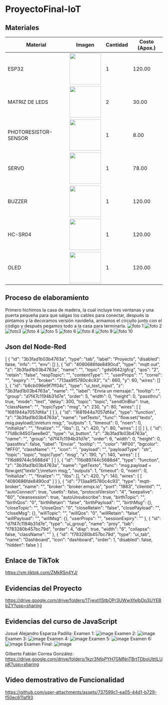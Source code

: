# ProyectoFinal-IoT
## Materiales
|Material|Imagen|Cantidad|Costo (Apox.)|
|--|--|--|--|
|ESP32|<img src="https://github.com/user-attachments/assets/0d280367-493e-4f7c-a587-36e1f822116b" width="100"/>|1|120.00|
|MATRIZ DE LEDS|<img width="100" src="https://electronicaonline.net/wp-content/uploads/2023/09/led-que-es.webp" />|2|30.00|
|PHOTORESISTOR-SENSOR|<img width="100" src="https://alltopnotch.co.uk/wp-content/uploads/imported/4/LDR-Photoresistor-Light-Detection-Sensor-Module-Dependent-Resistor-Arduino-PIC-362145909694-3.JPG" />|1|8.00|
|SERVO|<img width="100" src="https://www.mechatronicstore.cl/wp-content/uploads/2015/08/SKU054531.1.jpg" />|1|78.00|
|BUZZER|<img src="https://encrypted-tbn0.gstatic.com/images?q=tbn:ANd9GcQShCbOeHSNx-_OkSdgj1kg3Fn8wKLCkxekNg&s" width="100"/>|1|120.00|
|HC-SR04|<img src="https://encrypted-tbn0.gstatic.com/images?q=tbn:ANd9GcT8RhY2WCVB4WZCBySU1FR5KF-Ds7ZyQlg03A&s" width="100"/>|1|120.00|
|OLED|<img src="https://github.com/user-attachments/assets/0d280367-493e-4f7c-a587-36e1f822116b" width="100"/>|1|120.00|

## Proceso de elaboramiento
Primero hichimos la casa de madera, la cual incluye tres ventanas y una puerta pequeña para que salgas los cables para conectar, después la pintamos y la decoramos versión navideña, armamos el circuito junto con el código y después pegamos todo a la casa para terminarla.
![foto 1](https://github.com/user-attachments/assets/a9ada43b-938f-43a4-bbc6-c2b4211389e4)
![foto 2](https://github.com/user-attachments/assets/3863b20d-4752-4b90-89ab-2b255c8dd7e2)
![foto3](https://github.com/user-attachments/assets/b04141e2-7062-4e5a-9e24-0ed135707653)
![foto 4](https://github.com/user-attachments/assets/57ef6eba-ade8-4aee-939b-e54b4c24a7bd)
![foto 5](https://github.com/user-attachments/assets/04575e6f-0b8a-46b1-840c-7f93d16de928)
![foto 6](https://github.com/user-attachments/assets/6260603a-795d-48e5-ad2c-83b39100fc32)
![foto 8](https://github.com/user-attachments/assets/443133ad-8f39-4f9f-8f45-e820b37f0bee)
![foto 9](https://github.com/user-attachments/assets/e82845fe-bc71-4f57-961e-da0b0451dc31)
![foto 10](https://github.com/user-attachments/assets/b05af0de-ecad-446a-be21-67fee278accb)


## Json del Node-Red
[
    {
        "id": "3b3fad1b03b4763a",
        "type": "tab",
        "label": "Proyecto",
        "disabled": false,
        "info": "",
        "env": []
    },
    {
        "id": "4080686fde8490cd",
        "type": "mqtt out",
        "z": "3b3fad1b03b4763a",
        "name": "",
        "topic": "gds0642/gfcg",
        "qos": "2",
        "retain": "false",
        "respTopic": "",
        "contentType": "",
        "userProps": "",
        "correl": "",
        "expiry": "",
        "broker": "713aa9f5780c4c93",
        "x": 660,
        "y": 60,
        "wires": []
    },
    {
        "id": "b6cb096e9f7ff04c",
        "type": "ui_text_input",
        "z": "3b3fad1b03b4763a",
        "name": "",
        "label": "Envía un mensaje:",
        "tooltip": "",
        "group": "d7f47c1194b31d7e",
        "order": 5,
        "width": 0,
        "height": 0,
        "passthru": true,
        "mode": "text",
        "delay": 300,
        "topic": "topic",
        "sendOnBlur": true,
        "className": "",
        "topicType": "msg",
        "x": 230,
        "y": 80,
        "wires": [
            [
                "1681944a7057df4a"
            ]
        ]
    },
    {
        "id": "1681944a7057df4a",
        "type": "function",
        "z": "3b3fad1b03b4763a",
        "name": "setTexto",
        "func": "flow.set(\"texto\", msg.payload);\nreturn msg;",
        "outputs": 1,
        "timeout": 0,
        "noerr": 0,
        "initialize": "",
        "finalize": "",
        "libs": [],
        "x": 420,
        "y": 80,
        "wires": [
            []
        ]
    },
    {
        "id": "71d8c94507aee8e0",
        "type": "ui_button",
        "z": "3b3fad1b03b4763a",
        "name": "",
        "group": "d7f47c1194b31d7e",
        "order": 6,
        "width": 0,
        "height": 0,
        "passthru": false,
        "label": "Enviar",
        "tooltip": "",
        "color": "#F00",
        "bgcolor": "#FF0",
        "className": "",
        "icon": "",
        "payload": "",
        "payloadType": "str",
        "topic": "topic",
        "topicType": "msg",
        "x": 190,
        "y": 140,
        "wires": [
            [
                "116d89744c5688d4"
            ]
        ]
    },
    {
        "id": "116d89744c5688d4",
        "type": "function",
        "z": "3b3fad1b03b4763a",
        "name": "getTexto",
        "func": "msg.payload = flow.get(\"texto\");\nreturn msg;",
        "outputs": 1,
        "timeout": 0,
        "noerr": 0,
        "initialize": "",
        "finalize": "",
        "libs": [],
        "x": 420,
        "y": 140,
        "wires": [
            [
                "4080686fde8490cd"
            ]
        ]
    },
    {
        "id": "713aa9f5780c4c93",
        "type": "mqtt-broker",
        "name": "",
        "broker": "broker.emqx.io",
        "port": "1883",
        "clientid": "",
        "autoConnect": true,
        "usetls": false,
        "protocolVersion": "4",
        "keepalive": "60",
        "cleansession": true,
        "autoUnsubscribe": true,
        "birthTopic": "",
        "birthQos": "0",
        "birthRetain": "false",
        "birthPayload": "",
        "birthMsg": {},
        "closeTopic": "",
        "closeQos": "0",
        "closeRetain": "false",
        "closePayload": "",
        "closeMsg": {},
        "willTopic": "",
        "willQos": "0",
        "willRetain": "false",
        "willPayload": "",
        "willMsg": {},
        "userProps": "",
        "sessionExpiry": ""
    },
    {
        "id": "d7f47c1194b31d7e",
        "type": "ui_group",
        "name": "proy",
        "tab": "f783280b457bc79d",
        "order": 4,
        "disp": true,
        "width": "6",
        "collapse": false,
        "className": ""
    },
    {
        "id": "f783280b457bc79d",
        "type": "ui_tab",
        "name": "Dashboard",
        "icon": "dashboard",
        "order": 1,
        "disabled": false,
        "hidden": false
    }
]

## Enlace de TikTok
https://vm.tiktok.com/ZMkRSn4YJ/

## Evidencias del Proyecto
https://drive.google.com/drive/folders/1Tjwxtl1StbOPr3UWwXfeIbDp3UYEBbZY?usp=sharing

## Evidencias del curso de JavaScript
Josué Alejandro Esparza Padilla:
Examen 1:
![image](https://github.com/user-attachments/assets/5da97270-1a3f-4de8-87df-e510efebf8a7)
Examen 2:
![image](https://github.com/user-attachments/assets/a2683086-4414-45df-bd01-2248c13d30e4)
Examen 3:
![image](https://github.com/user-attachments/assets/c200709d-51d4-4b44-ba5d-3cf41ec843b4)
Examen 4:
![image](https://github.com/user-attachments/assets/6c420b05-a3cf-49f8-8714-d1b23dd93b0e)
Examen 5:
![image](https://github.com/user-attachments/assets/407b6e25-0c22-4c96-b445-50efd119e2c7)
Examen 6:
![image](https://github.com/user-attachments/assets/b765fa1e-4ce4-4cc9-be2b-f09690e51353)
Examen Final:
![image](https://github.com/user-attachments/assets/a95c4a27-210c-45be-8a6d-96b70bfa6397)



Gilberto Fabián Correa González: https://drive.google.com/drive/folders/1kzr3NfpPYH7GMNnTBrtTDboUlttILUpK?usp=sharing

## Video demostrativo de Funcionalidad
https://github.com/user-attachments/assets/737599c1-ea05-44d1-b729-f50ec611af93




